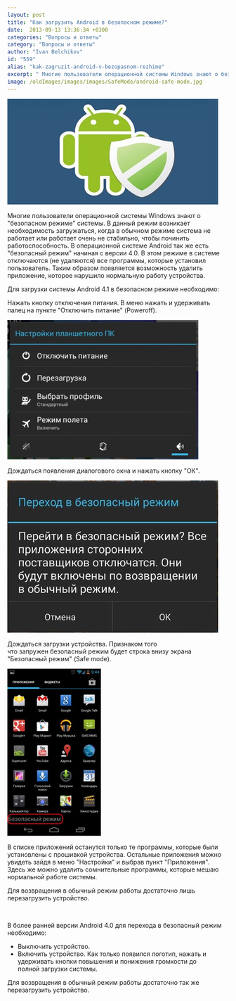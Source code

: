 ```yaml
---
layout: post
title: "Как загрузить Android в безопасном режиме?"
date:  2013-09-13 13:36:34 +0300
categories: "Вопросы и ответы"
category: "Вопросы и ответы"
author: "Ivan Belchikov"
id: "559"
alias: "kak-zagruzit-android-v-bezopasnom-rezhime"
excerpt: " Многие пользователи операционной системы Windows знают о безопасном режиме системы. В данный режим возникает необходимость загружаться, когда в обычном режиме система не работает или работает очень не стабильно, чтобы починить работоспособность. В операционной системе Android так же есть безопасный режим начиная с версии 4.0. В этом режиме в системе отключаются (не удаляются) все программы, которые установил пользователь. Таким образом появляется возможность удалить приложение, которое нарушило нормальную работу устройства."
image: /oldImages/images/images/SafeMode/android-safe-mode.jpg
---
```

<img src="/oldImages/images/images/SafeMode/android-safe-mode.jpg" alt="Безопасный режим Android" /> 

Многие пользователи операционной системы Windows знают о "безопасном режиме" системы. В данный режим возникает необходимость загружаться, когда в обычном режиме система не работает или работает очень не стабильно, чтобы починить работоспособность. В операционной системе Android так же есть "безопасный режим" начиная с версии 4.0. В этом режиме в системе отключаются (не удаляются) все программы, которые установил пользователь. Таким образом появляется возможность удалить приложение, которое нарушило нормальную работу устройства.


Для загрузки системы Android 4.1 в безопасном режиме необходимо:

Нажать кнопку отключения питания. В меню нажать и удерживать палец на пункте "Отключить питание" (Poweroff).

<img src="/oldImages/images/images/SafeMode/power-menu.jpg" alt="Выключение устройства"  />

Дождаться появления диалогового окна и нажать кнопку "ОК".

<img src="/oldImages/images/images/SafeMode/safemode-message.jpg" alt="Запрос перехода в безопасный режим" />

Дождаться загрузки устройства. Признаком того что запружен безопасный режим будет строка внизу экрана "Безопасный режим" (Safe mode).

<img src="/oldImages/images/images/SafeMode/android-safe-mode1.jpg" alt="Android в безопасном режиме" />

В списке приложений останутся только те программы, которые были установлены с прошивкой устройства. Остальные приложения можно увидеть зайдя в меню "Настройки" и выбрав пункт "Приложения". Здесь же можно удалить сомнительные программы, которые мешаю нормальной работе системы.

Для возвращения в обычный режим работы достаточно лишь перезагрузить устройство.

 

В более ранней версии Android 4.0 для перехода в безопасный режим необходимо: 

<ul>
<li>Выключить устройство.</li>
<li>Включить устройство. Как только появился логотип, нажать и удерживать кнопки повышения и понижения громкости до полной загрузки системы.</li>
</ul>
Для возвращения в обычный режим работы достаточно так же перезагрузить устройство.
